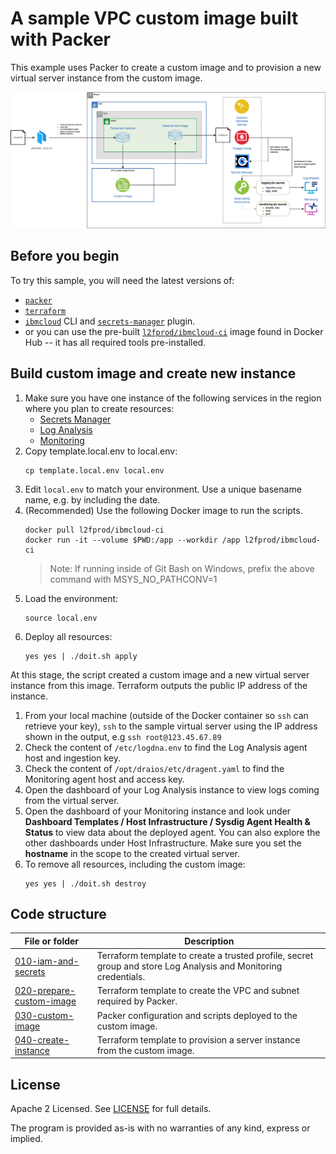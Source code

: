 # A sample VPC custom image built with Packer

This example uses Packer to create a custom image and to provision a new virtual server instance from the custom image.

![alt](./xdocs/architecture.png)

## Before you begin

To try this sample, you will need the latest versions of:
- [`packer`](https://www.packer.io/downloads)
- [`terraform`](https://www.terraform.io/downloads)
- [`ibmcloud`](https://cloud.ibm.com/docs/cli?topic=cli-getting-started) CLI and [`secrets-manager`](https://cloud.ibm.com/docs/secrets-manager?topic=secrets-manager-cli-plugin-secrets-manager-cli) plugin.
- or you can use the pre-built [`l2fprod/ibmcloud-ci`](https://github.com/l2fprod/ibmcloud-ci) image found in Docker Hub -- it has all required tools pre-installed.

## Build custom image and create new instance

1. Make sure you have one instance of the following services in the region where you plan to create resources:
   * [Secrets Manager](https://cloud.ibm.com/catalog/services/secrets-manager)
   * [Log Analysis](https://cloud.ibm.com/catalog/services/logdna)
   * [Monitoring](https://cloud.ibm.com/catalog/services/sysdig-monitor)
1. Copy template.local.env to local.env:
   ```
   cp template.local.env local.env
   ```
1. Edit `local.env` to match your environment. Use a unique basename name, e.g. by including the date.
1. (Recommended) Use the following Docker image to run the scripts.
   ```
   docker pull l2fprod/ibmcloud-ci
   docker run -it --volume $PWD:/app --workdir /app l2fprod/ibmcloud-ci
   ```
   > Note: If running inside of Git Bash on Windows, prefix the above command with MSYS_NO_PATHCONV=1
1. Load the environment:
   ```
   source local.env
   ```
1. Deploy all resources:
   ```
   yes yes | ./doit.sh apply
   ```

At this stage, the script created a custom image and a new virtual server instance from this image. Terraform outputs the public IP address of the instance.

1. From your local machine (outside of the Docker container so `ssh` can retrieve your key), `ssh` to the sample virtual server using the IP address shown in the output, e.g `ssh root@123.45.67.89`
1. Check the content of `/etc/logdna.env` to find the Log Analysis agent host and ingestion key.
1. Check the content of `/opt/draios/etc/dragent.yaml` to find the Monitoring agent host and access key.
1. Open the dashboard of your Log Analysis instance to view logs coming from the virtual server.
1. Open the dashboard of your Monitoring instance and look under **Dashboard Templates / Host Infrastructure / 
Sysdig Agent Health & Status** to view data about the deployed agent. You can also explore the other dashboards under Host Infrastructure. Make sure you set the **hostname** in the scope to the created virtual server.
1. To remove all resources, including the custom image:
   ```
   yes yes | ./doit.sh destroy
   ```

## Code structure

| File or folder | Description |
| -------------- | ----------- |
| [010-iam-and-secrets](./010-iam-and-secrets/) | Terraform template to create a trusted profile, secret group and store Log Analysis and Monitoring credentials. |
| [020-prepare-custom-image](./020-prepare-custom-image/) | Terraform template to create the VPC and subnet required by Packer. |
| [030-custom-image](./030-custom-image/) | Packer configuration and scripts deployed to the custom image. |
| [040-create-instance](./040-create-instance/) | Terraform template to provision a server instance from the custom image. |

## License

Apache 2 Licensed. See [LICENSE](LICENSE) for full details.

The program is provided as-is with no warranties of any kind, express or implied.
